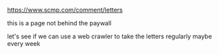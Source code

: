 https://www.scmp.com/comment/letters 

this is a page not behind the paywall 

let's see if we can use a web crawler to take the letters regularly maybe every week
